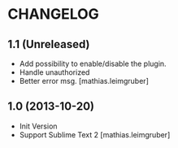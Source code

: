 CHANGELOG
=========


1.1 (Unreleased)
----------------

- Add possibility to enable/disable the plugin.
- Handle unauthorized
- Better error msg.
  [mathias.leimgruber]


1.0 (2013-10-20)
----------------

- Init Version
- Support Sublime Text 2
  [mathias.leimgruber]